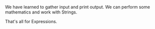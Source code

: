 We have learned to gather input and print output. We can perform some mathematics and work with Strings.

That's all for Expressions.
